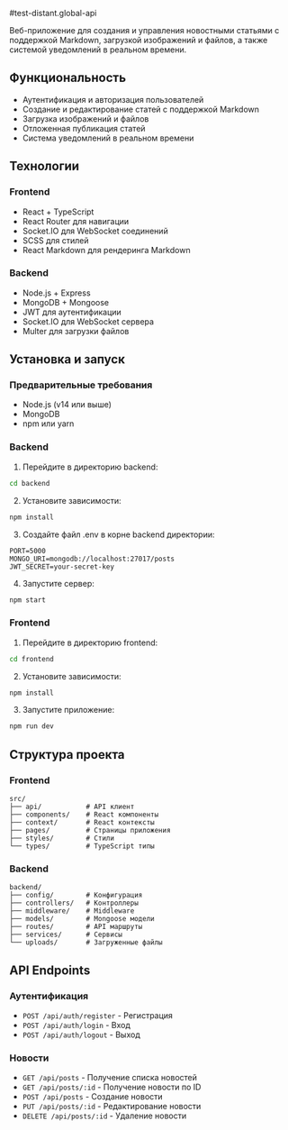 #test-distant.global-api

Веб-приложение для создания и управления новостными статьями с поддержкой Markdown, загрузкой изображений и файлов, а также системой уведомлений в реальном времени.

## Функциональность

- Аутентификация и авторизация пользователей
- Создание и редактирование статей с поддержкой Markdown
- Загрузка изображений и файлов
- Отложенная публикация статей
- Система уведомлений в реальном времени

## Технологии

### Frontend

- React + TypeScript
- React Router для навигации
- Socket.IO для WebSocket соединений
- SCSS для стилей
- React Markdown для рендеринга Markdown

### Backend

- Node.js + Express
- MongoDB + Mongoose
- JWT для аутентификации
- Socket.IO для WebSocket сервера
- Multer для загрузки файлов

## Установка и запуск

### Предварительные требования

- Node.js (v14 или выше)
- MongoDB
- npm или yarn

### Backend

1. Перейдите в директорию backend:

```bash
cd backend
```

2. Установите зависимости:

```bash
npm install
```

3. Создайте файл .env в корне backend директории:

```env
PORT=5000
MONGO_URI=mongodb://localhost:27017/posts
JWT_SECRET=your-secret-key
```

4. Запустите сервер:

```bash
npm start
```

### Frontend

1. Перейдите в директорию frontend:

```bash
cd frontend
```

2. Установите зависимости:

```bash
npm install
```

3. Запустите приложение:

```bash
npm run dev
```

## Структура проекта

### Frontend

```
src/
├── api/           # API клиент
├── components/    # React компоненты
├── context/       # React контексты
├── pages/         # Страницы приложения
├── styles/        # Стили
└── types/         # TypeScript типы
```

### Backend

```
backend/
├── config/        # Конфигурация
├── controllers/   # Контроллеры
├── middleware/    # Middleware
├── models/        # Mongoose модели
├── routes/        # API маршруты
├── services/      # Сервисы
└── uploads/       # Загруженные файлы
```

## API Endpoints

### Аутентификация

- `POST /api/auth/register` - Регистрация
- `POST /api/auth/login` - Вход
- `POST /api/auth/logout` - Выход

### Новости

- `GET /api/posts` - Получение списка новостей
- `GET /api/posts/:id` - Получение новости по ID
- `POST /api/posts` - Создание новости
- `PUT /api/posts/:id` - Редактирование новости
- `DELETE /api/posts/:id` - Удаление новости
